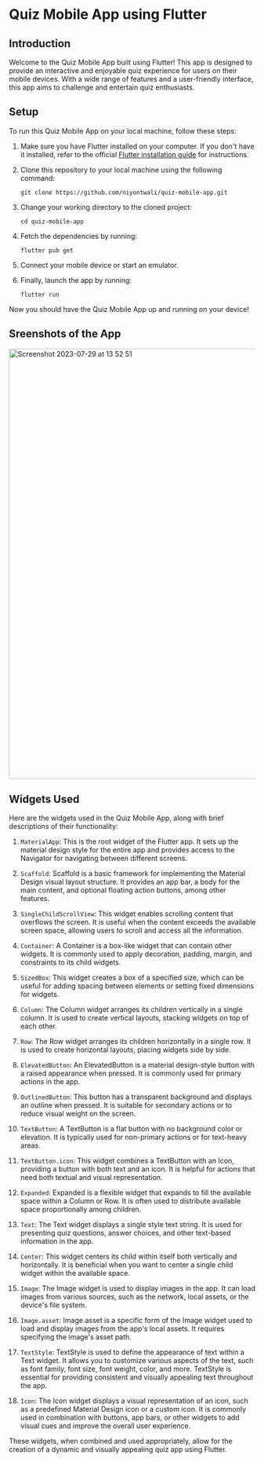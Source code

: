 # Quiz Mobile App using Flutter

## Introduction

Welcome to the Quiz Mobile App built using Flutter! This app is designed to provide an interactive and enjoyable quiz experience for users on their mobile devices. With a wide range of features and a user-friendly interface, this app aims to challenge and entertain quiz enthusiasts.

## Setup

To run this Quiz Mobile App on your local machine, follow these steps:

1. Make sure you have Flutter installed on your computer. If you don't have it installed, refer to the official [Flutter installation guide](https://flutter.dev/docs/get-started/install) for instructions.

2. Clone this repository to your local machine using the following command:

   ```
   git clone https://github.com/niyontwali/quiz-mobile-app.git
   ```

3. Change your working directory to the cloned project:

   ```
   cd quiz-mobile-app
   ```

4. Fetch the dependencies by running:

   ```
   flutter pub get
   ```

5. Connect your mobile device or start an emulator.

6. Finally, launch the app by running:

   ```
   flutter run
   ```

Now you should have the Quiz Mobile App up and running on your device!

## Sreenshots of the App
<img width="876" alt="Screenshot 2023-07-29 at 13 52 51" src="https://github.com/niyontwali/quiz-mobile-app/assets/16195731/add8ffd5-ab04-462b-82de-c5b82714b07f">

## Widgets Used

Here are the widgets used in the Quiz Mobile App, along with brief descriptions of their functionality:

1. `MaterialApp`: This is the root widget of the Flutter app. It sets up the material design style for the entire app and provides access to the Navigator for navigating between different screens.

2. `Scaffold`: Scaffold is a basic framework for implementing the Material Design visual layout structure. It provides an app bar, a body for the main content, and optional floating action buttons, among other features.

3. `SingleChildScrollView`: This widget enables scrolling content that overflows the screen. It is useful when the content exceeds the available screen space, allowing users to scroll and access all the information.

4. `Container`: A Container is a box-like widget that can contain other widgets. It is commonly used to apply decoration, padding, margin, and constraints to its child widgets.

5. `SizedBox`: This widget creates a box of a specified size, which can be useful for adding spacing between elements or setting fixed dimensions for widgets.

6. `Column`: The Column widget arranges its children vertically in a single column. It is used to create vertical layouts, stacking widgets on top of each other.

7. `Row`: The Row widget arranges its children horizontally in a single row. It is used to create horizontal layouts, placing widgets side by side.

8. `ElevatedButton`: An ElevatedButton is a material design-style button with a raised appearance when pressed. It is commonly used for primary actions in the app.

9. `OutlinedButton`: This button has a transparent background and displays an outline when pressed. It is suitable for secondary actions or to reduce visual weight on the screen.

10. `TextButton`: A TextButton is a flat button with no background color or elevation. It is typically used for non-primary actions or for text-heavy areas.

11. `TextButton.icon`: This widget combines a TextButton with an Icon, providing a button with both text and an icon. It is helpful for actions that need both textual and visual representation.

12. `Expanded`: Expanded is a flexible widget that expands to fill the available space within a Column or Row. It is often used to distribute available space proportionally among children.

13. `Text`: The Text widget displays a single style text string. It is used for presenting quiz questions, answer choices, and other text-based information in the app.

14. `Center`: This widget centers its child within itself both vertically and horizontally. It is beneficial when you want to center a single child widget within the available space.

15. `Image`: The Image widget is used to display images in the app. It can load images from various sources, such as the network, local assets, or the device's file system.

16. `Image.asset`: Image.asset is a specific form of the Image widget used to load and display images from the app's local assets. It requires specifying the image's asset path.

17. `TextStyle`: TextStyle is used to define the appearance of text within a Text widget. It allows you to customize various aspects of the text, such as font family, font size, font weight, color, and more. TextStyle is essential for providing consistent and visually appealing text throughout the app.

18. `Icon`: The Icon widget displays a visual representation of an icon, such as a predefined Material Design icon or a custom icon. It is commonly used in combination with buttons, app bars, or other widgets to add visual cues and improve the overall user experience.

These widgets, when combined and used appropriately, allow for the creation of a dynamic and visually appealing quiz app using Flutter.
